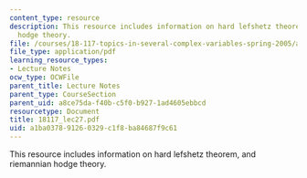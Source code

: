 ```yaml
---
content_type: resource
description: This resource includes information on hard lefshetz theorem, and riemannian
  hodge theory.
file: /courses/18-117-topics-in-several-complex-variables-spring-2005/a1ba037891260329c1f8ba84687f9c61_18117_lec27.pdf
file_type: application/pdf
learning_resource_types:
- Lecture Notes
ocw_type: OCWFile
parent_title: Lecture Notes
parent_type: CourseSection
parent_uid: a8ce75da-f40b-c5f0-b927-1ad4605ebbcd
resourcetype: Document
title: 18117_lec27.pdf
uid: a1ba0378-9126-0329-c1f8-ba84687f9c61
---
```

This resource includes information on hard lefshetz theorem, and riemannian hodge theory.

